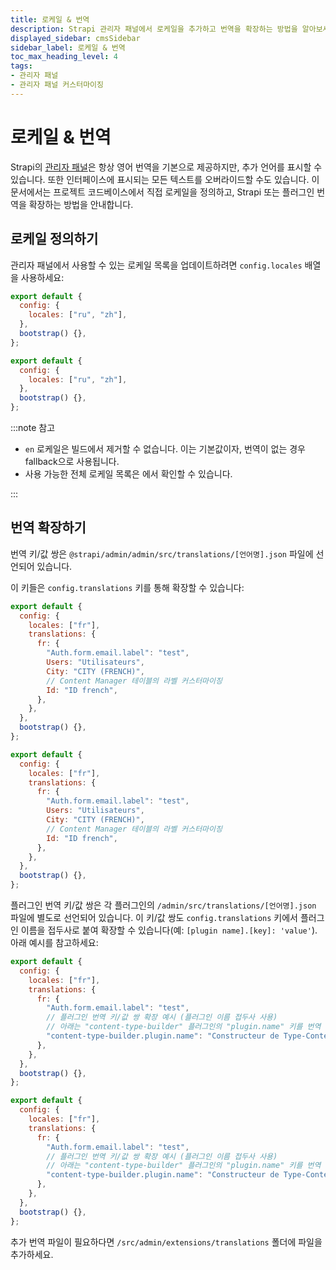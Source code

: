 ```yaml
---
title: 로케일 & 번역
description: Strapi 관리자 패널에서 로케일을 추가하고 번역을 확장하는 방법을 알아보세요.
displayed_sidebar: cmsSidebar
sidebar_label: 로케일 & 번역
toc_max_heading_level: 4
tags:
- 관리자 패널
- 관리자 패널 커스터마이징
---
```


# 로케일 & 번역

Strapi의 [관리자 패널](/cms/admin-panel-customization)은 항상 영어 번역을 기본으로 제공하지만, 추가 언어를 표시할 수 있습니다. 또한 인터페이스에 표시되는 모든 텍스트를 오버라이드할 수도 있습니다.
이 문서에서는 프로젝트 코드베이스에서 직접 로케일을 정의하고, Strapi 또는 플러그인 번역을 확장하는 방법을 안내합니다.

## 로케일 정의하기

관리자 패널에서 사용할 수 있는 로케일 목록을 업데이트하려면 `config.locales` 배열을 사용하세요:

<Tabs groupId="js-ts">
<TabItem value="js" label="JavaScript">

```jsx title="/src/admin/app.js"
export default {
  config: {
    locales: ["ru", "zh"],
  },
  bootstrap() {},
};
```

</TabItem>

<TabItem value="ts" label="TypeScript">

```jsx title="/src/admin/app.ts"
export default {
  config: {
    locales: ["ru", "zh"],
  },
  bootstrap() {},
};
```

</TabItem>
</Tabs>

:::note 참고

- `en` 로케일은 빌드에서 제거할 수 없습니다. 이는 기본값이자, 번역이 없는 경우 fallback으로 사용됩니다.
- 사용 가능한 전체 로케일 목록은 <ExternalLink to="https://github.com/strapi/strapi/blob/v4.0.0/packages/plugins/i18n/server/constants/iso-locales.json" text="Strapi의 Github 저장소"/>에서 확인할 수 있습니다.

:::

## 번역 확장하기

번역 키/값 쌍은 `@strapi/admin/admin/src/translations/[언어명].json` 파일에 선언되어 있습니다.

이 키들은 `config.translations` 키를 통해 확장할 수 있습니다:

<Tabs groupId="js-ts">
<TabItem value="js" label="JavaScript">

```js title="/src/admin/app.js"
export default {
  config: {
    locales: ["fr"],
    translations: {
      fr: {
        "Auth.form.email.label": "test",
        Users: "Utilisateurs",
        City: "CITY (FRENCH)",
        // Content Manager 테이블의 라벨 커스터마이징
        Id: "ID french",
      },
    },
  },
  bootstrap() {},
};
```

</TabItem>

<TabItem value="ts" label="TypeScript">

```js title="/src/admin/app.ts"
export default {
  config: {
    locales: ["fr"],
    translations: {
      fr: {
        "Auth.form.email.label": "test",
        Users: "Utilisateurs",
        City: "CITY (FRENCH)",
        // Content Manager 테이블의 라벨 커스터마이징
        Id: "ID french",
      },
    },
  },
  bootstrap() {},
};
```

</TabItem>
</Tabs>

플러그인 번역 키/값 쌍은 각 플러그인의 `/admin/src/translations/[언어명].json` 파일에 별도로 선언되어 있습니다. 이 키/값 쌍도 `config.translations` 키에서 플러그인 이름을 접두사로 붙여 확장할 수 있습니다(예: `[plugin name].[key]: 'value'`). 아래 예시를 참고하세요:

<Tabs groupId="js-ts">
<TabItem value="js" label="JavaScript">

```js title="/src/admin/app.js"
export default {
  config: {
    locales: ["fr"],
    translations: {
      fr: {
        "Auth.form.email.label": "test",
        // 플러그인 번역 키/값 쌍 확장 예시 (플러그인 이름 접두사 사용)
        // 아래는 "content-type-builder" 플러그인의 "plugin.name" 키를 번역
        "content-type-builder.plugin.name": "Constructeur de Type-Contenu",
      },
    },
  },
  bootstrap() {},
};
```

</TabItem>

<TabItem value="ts" label="TypeScript">

```js title="/src/admin/app.ts"
export default {
  config: {
    locales: ["fr"],
    translations: {
      fr: {
        "Auth.form.email.label": "test",
        // 플러그인 번역 키/값 쌍 확장 예시 (플러그인 이름 접두사 사용)
        // 아래는 "content-type-builder" 플러그인의 "plugin.name" 키를 번역
        "content-type-builder.plugin.name": "Constructeur de Type-Contenu",
      },
    },
  },
  bootstrap() {},
};
```

</TabItem>
</Tabs>

추가 번역 파일이 필요하다면 `/src/admin/extensions/translations` 폴더에 파일을 추가하세요.
